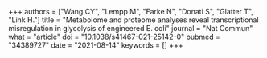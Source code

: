 +++
authors = ["Wang CY", "Lempp M", "Farke N", "Donati S", "Glatter T", "Link H."]
title = "Metabolome and proteome analyses reveal transcriptional misregulation in glycolysis of engineered E. coli"
journal = "Nat Commun"
what = "article"
doi = "10.1038/s41467-021-25142-0"
pubmed = "34389727"
date = "2021-08-14"
keywords = []
+++

